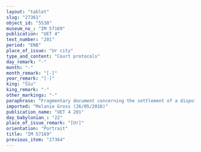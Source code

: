 ```yaml
---
layout: "tablet"
slug: "27361"
object_id: "5538"
museum_no_: "IM 57169"
publication: "UET 4"
text_number: "201"
period: "ENB"
place_of_issue: "Ur city"
type_and_content: "Court protocols"
day_remark: "-"
month: "-"
month_remark: "[-]"
year_remark: "[-]"
king: "Ššu"
king_remark: "-"
other_markings: "-"
paraphrase: "Fragmentary document concerning the settlement of a dispute involving money: A dispute involving the parties <strong>A</strong> and <strong>B<sub>1</sub></strong> and <strong>B<sub>2</sub></strong> about slaves (<em>amīlūtu</em>) and an amount of 1 mina and 1/3 shekels of siver is settled in the assembly (<em>puhru</em>) of the <em>mār bān&ecirc;</em>. The document is sealed in the presence of the prefect (<em>&scaron;aknu</em>) of the king (Ṣalam-&scaron;arri-iqbi), the prefect of the slaves(?) ([&hellip;]-ili) and priest (<em>&scaron;ang&ucirc;</em>) of S&icirc;n ([&hellip;]-mu&scaron;eb&scaron;i. Broken witness list.<br /> &nbsp;<br /> <strong>A</strong> = Ahu-kiru-ibni; <strong>B<sub>1</sub></strong> = S&icirc;n-ēṭir; <strong>B<sub>2</sub></strong> = Gabbi-ilāni-&scaron;arru-uṣur<br /> &nbsp;"
imported: "Melanie Gross (26/05/2016)"
publication_name: "UET 4 201"
day_babylonian_: "22"
place_of_issue_remark: "[Ur]"
orientation: "Portrait"
title: "IM 57169"
previous_item: "27364"
---
```

